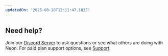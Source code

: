 ```yaml
---
updatedOn: '2025-08-18T12:11:47.183Z'
---
```


## Need help?

Join our [Discord Server](https://discord.gg/92vNTzKDGp) to ask questions or see what others are doing with Neon. For paid plan support options, see [Support](/docs/introduction/support).
